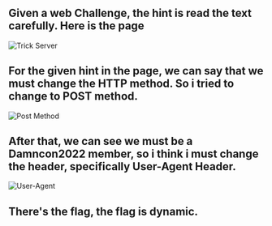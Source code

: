 ## Given a web Challenge, the hint is read the text carefully. Here is the page
![Trick Server](https://i.ibb.co/H4Lt7qD/image.png)

## For the given hint in the page, we can say that we must change the HTTP method. So i tried to change to POST method. 
![Post Method](https://i.ibb.co/cgrr0X7/image.png)

## After that, we can see we must be a Damncon2022 member, so i think i must change the header, specifically User-Agent Header. 
![User-Agent](https://i.ibb.co/g39RsqT/image.png)
## There's the flag, the flag is dynamic.
